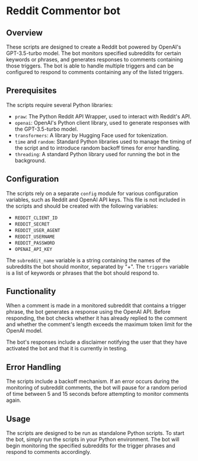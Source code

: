 # Reddit Commentor bot

## Overview

These scripts are designed to create a Reddit bot powered by OpenAI's GPT-3.5-turbo model. The bot monitors specified subreddits for certain keywords or phrases, and generates responses to comments containing those triggers. The bot is able to handle multiple triggers and can be configured to respond to comments containing any of the listed triggers.

## Prerequisites

The scripts require several Python libraries:

- `praw`: The Python Reddit API Wrapper, used to interact with Reddit's API.
- `openai`: OpenAI's Python client library, used to generate responses with the GPT-3.5-turbo model.
- `transformers`: A library by Hugging Face used for tokenization.
- `time` and `random`: Standard Python libraries used to manage the timing of the script and to introduce random backoff times for error handling.
- `threading`: A standard Python library used for running the bot in the background.

## Configuration

The scripts rely on a separate `config` module for various configuration variables, such as Reddit and OpenAI API keys. This file is not included in the scripts and should be created with the following variables:

- `REDDIT_CLIENT_ID`
- `REDDIT_SECRET`
- `REDDIT_USER_AGENT`
- `REDDIT_USERNAME`
- `REDDIT_PASSWORD`
- `OPENAI_API_KEY`

The `subreddit_name` variable is a string containing the names of the subreddits the bot should monitor, separated by "+". The `triggers` variable is a list of keywords or phrases that the bot should respond to.

## Functionality

When a comment is made in a monitored subreddit that contains a trigger phrase, the bot generates a response using the OpenAI API. Before responding, the bot checks whether it has already replied to the comment and whether the comment's length exceeds the maximum token limit for the OpenAI model.

The bot's responses include a disclaimer notifying the user that they have activated the bot and that it is currently in testing.

## Error Handling

The scripts include a backoff mechanism. If an error occurs during the monitoring of subreddit comments, the bot will pause for a random period of time between 5 and 15 seconds before attempting to monitor comments again.

## Usage

The scripts are designed to be run as standalone Python scripts. To start the bot, simply run the scripts in your Python environment. The bot will begin monitoring the specified subreddits for the trigger phrases and respond to comments accordingly.
